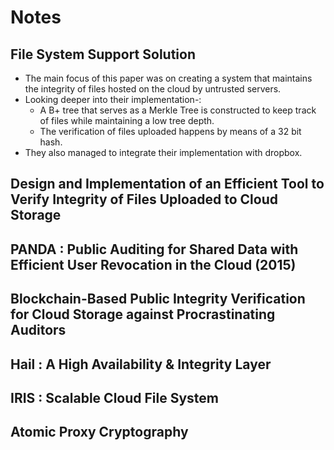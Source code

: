 # Notes

## File System Support Solution

+ The main focus of this paper was on creating a system that maintains the integrity of files hosted on the cloud by untrusted servers.
+ Looking deeper into their implementation-:
	+ A B+ tree that serves as a Merkle Tree is constructed to keep track of files while maintaining a low tree depth.
	+ The verification of files uploaded happens by means of a 32 bit hash.
+ They also managed to integrate their implementation with dropbox.

##  Design and Implementation of an Efficient Tool to Verify Integrity of Files Uploaded to Cloud Storage

## PANDA : Public Auditing for Shared Data with Efficient User Revocation in the Cloud (2015)

## Blockchain-Based Public Integrity Verification for Cloud Storage against Procrastinating Auditors

## Hail : A High Availability & Integrity Layer

## IRIS : Scalable Cloud File System

## Atomic Proxy Cryptography

